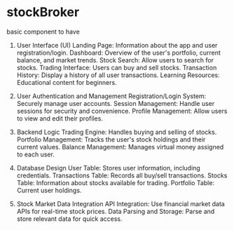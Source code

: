 # stockBroker

basic component to have

1. User Interface (UI)
Landing Page: Information about the app and user registration/login.
Dashboard: Overview of the user's portfolio, current balance, and market trends.
Stock Search: Allow users to search for stocks.
Trading Interface: Users can buy and sell stocks.
Transaction History: Display a history of all user transactions.
Learning Resources: Educational content for beginners.

2. User Authentication and Management
Registration/Login System: Securely manage user accounts.
Session Management: Handle user sessions for security and convenience.
Profile Management: Allow users to view and edit their profiles.

3. Backend Logic
Trading Engine: Handles buying and selling of stocks.
Portfolio Management: Tracks the user's stock holdings and their current values.
Balance Management: Manages virtual money assigned to each user.

4. Database Design
User Table: Stores user information, including credentials.
Transactions Table: Records all buy/sell transactions.
Stocks Table: Information about stocks available for trading.
Portfolio Table: Current user holdings.

5. Stock Market Data Integration
API Integration: Use financial market data APIs for real-time stock prices.
Data Parsing and Storage: Parse and store relevant data for quick access.